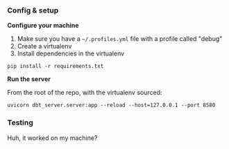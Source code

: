 ### Config & setup

**Configure your machine**

1. Make sure you have a `~/.profiles.yml` file with a profile called "debug"
2. Create a virtualenv
3. Install dependencies in the virtualenv

```
pip install -r requirements.txt
```

**Run the server**

From the root of the repo, with the virtualenv sourced:

```
uvicorn dbt_server.server:app --reload --host=127.0.0.1 --port 8580
```

### Testing

Huh, it worked on my machine?
